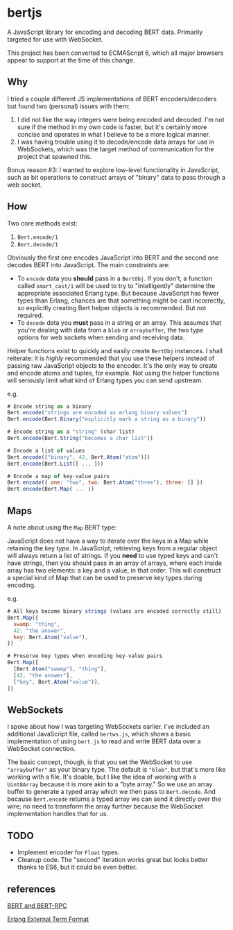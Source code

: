 # bertjs

A JavaScript library for encoding and decoding BERT data. Primarily targeted for use with WebSocket.

This project has been converted to ECMAScript 6, which all major browsers appear to support at the time of this change.

## Why

I tried a couple different JS implementations of BERT encoders/decoders but
found two (personal) issues with them:

1. I did not like the way integers were being encoded and decoded. I'm not sure
if the method in my own code is faster, but it's certainly more concise and
operates in what I believe to be a more logical manner.
2. I was having trouble using it to decode/encode data arrays for use in
WebSockets, which was the target method of communication for the project that
spawned this.

Bonus reason #3: I wanted to explore low-level functionality in JavaScript, such
as bit operations to construct arrays of "binary" data to pass through a web
socket.

## How

Two core methods exist:

1. `Bert.encode/1`
2. `Bert.decode/1`

Obviously the first one encodes JavaScript into BERT and the second one decodes
BERT into JavaScript. The main constraints are:

- To `encode` data you **should** pass in a `BertObj`. If you don't, a function
called `smart_cast/1` will be used to try to "intelligently" determine the
appropriate associated Erlang type. But because JavaScript has fewer types than
Erlang, chances are that something might be cast incorrectly, so explicitly
creating Bert helper objects is recommended. But not required.
- To `decode` data you **must** pass in a string or an array. This assumes that
you're dealing with data from a `blob` or `arraybuffer`, the two type options
for web sockets when sending and receiving data.

Helper functions exist to quickly and easily create `BertObj` instances. I
shall reiterate: it is _highly_ recommended that you use these helpers instead
of passing raw JavaScript objects to the encoder. It's the only way to create
and encode atoms and tuples, for example. Not using the helper functions will
seriously limit what kind of Erlang types you can send upstream.

e.g.

```javascript
# Encode string as a binary
Bert.encode("strings are encoded as erlang binary values")
Bert.encode(Bert.Binary("explicitly mark a string as a binary"))

# Encode string as a "string" (char list)
Bert.encode(Bert.String("becomes a char list"))

# Encode a list of values
Bert.encode(["binary", 42, Bert.Atom("atom")])
Bert.encode(Bert.List([ ... ]))

# Encode a map of key-value pairs
Bert.encode({ one: "two", two: Bert.Atom("three"), three: [] })
Bert.encode(Bert.Map( ... ))
```

## Maps

A note about using the `Map` BERT type:

JavaScript does not have a way to iterate over the keys in a Map while retaining
the key _type_. In JavaScript, retrieving keys from a regular object will always
return a list of strings. If you **need** to use typed keys and can't have
strings, then you should pass in an array of arrays, where each inside array has
two elements: a key and a value, in that order. This will construct a special
kind of Map that can be used to preserve key types during encoding.

e.g.

```javascript
# All keys become binary strings (values are encoded correctly still)
Bert.Map({
  swamp: "thing",
  42: "the answer",
  key: Bert.Atom("value"),
})

# Preserve key types when encoding key-value pairs
Bert.Map([
  [Bert.Atom("swamp"), "thing"],
  [42, "the answer"],
  ["key", Bert.Atom("value")],
])
```

## WebSockets

I spoke about how I was targeting WebSockets earlier. I've included an
additional JavaScript file, called `bertws.js`, which shows a basic
implementation of using `bert.js` to read and write BERT data over a WebSocket
connection.

The basic concept, though, is that you set the WebSocket to use `"arraybuffer"`
as your binary type. The default is `"blob"`, but that's more like working with
a file. It's doable, but I like the idea of working with a `Uint8Array` because
it is more akin to a "byte array." So we use an array buffer to generate a typed
array which we then pass to `Bert.decode`. And because `Bert.encode` returns a
typed array we can send it directly over the wire; no need to transform the
array further because the WebSocket implementation handles that for us.

## TODO

- Implement encoder for `Float` types.
- Cleanup code. The "second" iteration works great but looks better thanks to ES6, but it could be even better.

## references

[BERT and BERT-RPC](http://bert-rpc.org/)

[Erlang External Term Format](http://erlang.org/doc/apps/erts/erl_ext_dist.html)
